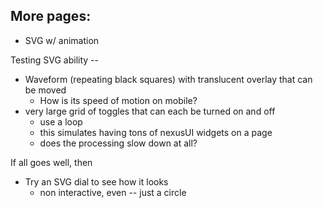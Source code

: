 ## More pages:

- SVG w/ animation





Testing SVG ability --

- Waveform (repeating black squares) with translucent overlay that can be moved
  - How is its speed of motion on mobile?
- very large grid of toggles that can each be turned on and off
  - use a loop
  - this simulates having tons of nexusUI widgets on a page
  - does the processing slow down at all?

If all goes well, then
- Try an SVG dial to see how it looks
  - non interactive, even -- just a circle

